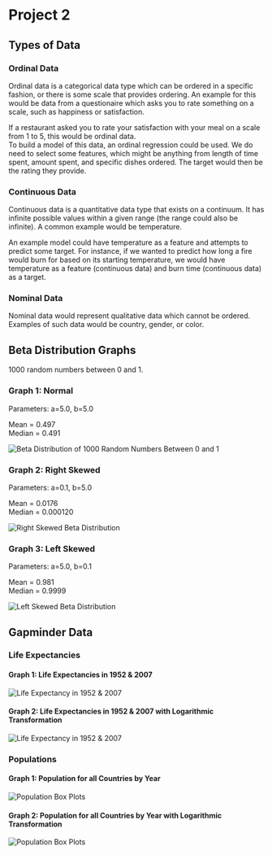 # Project 2

## Types of Data 
### Ordinal Data
Ordinal data is a categorical data type which can be ordered in a specific fashion, or there is some scale that provides ordering. An example for this would be data from a questionaire which asks you to rate something on a scale, such as happiness or satisfaction.

If a restaurant asked you to rate your satisfaction with your meal on a scale from 1 to 5, this would be ordinal data.  
To build a model of this data, an ordinal regression could be used.  We do need to select some features, which might be anything from length of time spent, amount spent, and specific dishes ordered.
The target would then be the rating they provide.
### Continuous Data
Continuous data is a quantitative data type that exists on a continuum.  It has infinite possible values within a given range (the range could also be infinite).  A common example would be temperature.  

An example model could have temperature as a feature and attempts to predict some target.  For instance, if we wanted to predict how long a fire would burn for based on its starting temperature, we would have temperature as a feature (continuous data) and burn time (continuous data) as a target.
### Nominal Data
Nominal data would represent qualitative data which cannot be ordered.  Examples of such data would be country, gender, or color.

## Beta Distribution Graphs
1000 random numbers between 0 and 1.

### Graph 1: Normal
Parameters: a=5.0, b=5.0

Mean = 0.497 \
Median = 0.491

![Beta Distribution of 1000 Random Numbers Between 0 and 1](proj2images/b1.png)

### Graph 2: Right Skewed
Parameters: a=0.1, b=5.0

Mean = 0.0176 \
Median = 0.000120

![Right Skewed Beta Distribution](proj2images/br.png)

### Graph 3: Left Skewed
Parameters: a=5.0, b=0.1

Mean = 0.981 \
Median = 0.9999 

![Left Skewed Beta Distribution](proj2images/bl.png)

## Gapminder Data
### Life Expectancies
#### Graph 1: Life Expectancies in 1952 & 2007
![Life Expectancy in 1952 & 2007](proj2images/lifeexpectancy.png)

#### Graph 2: Life Expectancies in 1952 & 2007 with Logarithmic Transformation
![Life Expectancy in 1952 & 2007](proj2images/loglifeexectancy.png)

### Populations
#### Graph 1: Population for all Countries by Year
![Population Box Plots](proj2images/boxplots1.png)

#### Graph 2: Population for all Countries by Year with Logarithmic Transformation
![Population Box Plots](proj2images/boxplots2.png)

